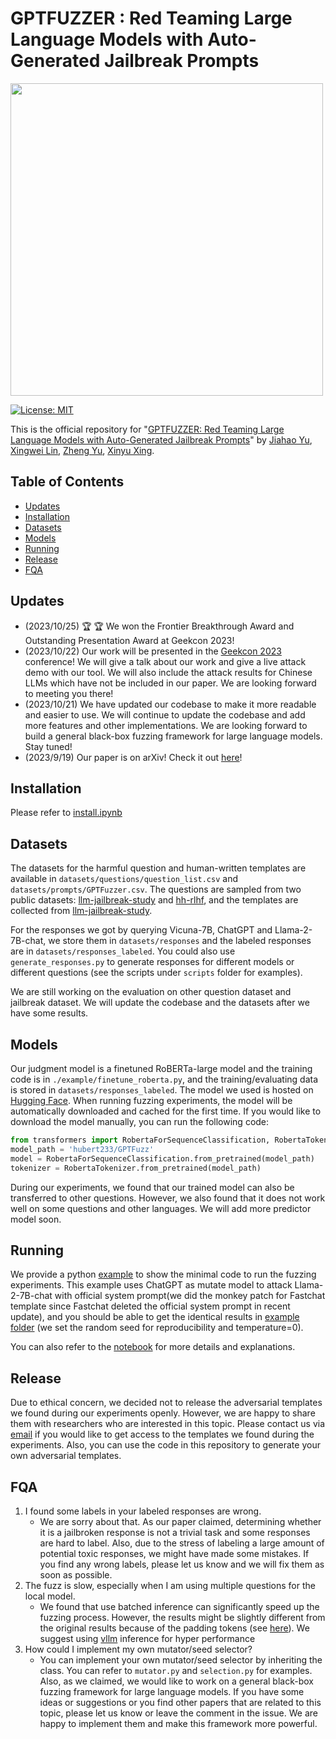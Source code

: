 # GPTFUZZER : Red Teaming Large Language Models with Auto-Generated Jailbreak Prompts

<img src="./sources/icon.png" width=500>

[![License: MIT](https://img.shields.io/badge/License-MIT-yellow.svg)](https://opensource.org/licenses/MIT)

This is the official repository for "[GPTFUZZER: Red Teaming Large Language Models with Auto-Generated Jailbreak Prompts](https://arxiv.org/pdf/2309.10253.pdf)" by [Jiahao Yu](https://sherdencooper.github.io/), [Xingwei Lin](https://scholar.google.com/citations?user=Zv_rC0AAAAAJ&hl=en), [Zheng Yu](http://www.dataisland.org/), [Xinyu Xing](http://xinyuxing.org/).

## Table of Contents

- [Updates](#updates)
- [Installation](#installation)
- [Datasets](#datasets)
- [Models](#models)
- [Running](#running)
- [Release](#release)
- [FQA](#fqa)

## Updates
- (2023/10/25) 🏆 🏆 We won the Frontier Breakthrough Award and Outstanding Presentation Award at Geekcon 2023!
- (2023/10/22) Our work will be presented in the [Geekcon 2023](https://geekcon.darknavy.com/2023/china/en/index.html) conference! We will give a talk about our work and give a live attack demo with our tool. We will also include the attack results for Chinese LLMs which have not be included in our paper. We are looking forward to meeting you there!
- (2023/10/21) We have updated our codebase to make it more readable and easier to use. We will continue to update the codebase and add more features and other implementations. We are looking forward to build a general black-box fuzzing framework for large language models. Stay tuned!
- (2023/9/19) Our paper is on arXiv! Check it out [here](https://arxiv.org/pdf/2309.10253.pdf)!

## Installation

Please refer to [install.ipynb](./install.ipynb)

## Datasets
The datasets for the harmful question and human-written templates are available in `datasets/questions/question_list.csv` and `datasets/prompts/GPTFuzzer.csv`. The questions are sampled from two public datasets: [llm-jailbreak-study](https://sites.google.com/view/llm-jailbreak-study) and [hh-rlhf](https://huggingface.co/datasets/Anthropic/hh-rlhf), and the templates are collected from [llm-jailbreak-study](https://sites.google.com/view/llm-jailbreak-study).

For the responses we got by querying Vicuna-7B, ChatGPT and Llama-2-7B-chat, we store them in `datasets/responses` and the labeled responses are in `datasets/responses_labeled`. You could also use `generate_responses.py` to generate responses for different models or different questions (see the scripts under `scripts` folder for examples).

We are still working on the evaluation on other question dataset and jailbreak dataset. We will update the codebase and the datasets after we have some results.
## Models

Our judgment model is a finetuned RoBERTa-large model and the training code is in `./example/finetune_roberta.py`, and the training/evaluating data is stored in `datasets/responses_labeled`. The model we used is hosted on [Hugging Face](https://huggingface.co/hubert233/GPTFuzz). When running fuzzing experiments, the model will be automatically downloaded and cached for the first time. If you would like to download the model manually, you can run the following code:

```python
from transformers import RobertaForSequenceClassification, RobertaTokenizer
model_path = 'hubert233/GPTFuzz'
model = RobertaForSequenceClassification.from_pretrained(model_path)
tokenizer = RobertaTokenizer.from_pretrained(model_path)
```
During our experiments, we found that our trained model can also be transferred to other questions. However, we also found that it does not work well on some questions and other languages. We will add more predictor model soon.

## Running
We provide a python [example](./gptfuzz.py) to show the minimal code to run the fuzzing experiments. This example uses ChatGPT as mutate model to attack Llama-2-7B-chat with official system prompt(we did the monkey patch for Fastchat template since Fastchat deleted the official system prompt in recent update), and you should be able to get the identical results in [example folder](./example/) (we set the random seed for reproducibility and temperature=0).


You can also refer to the [notebook](./example.ipynb) for more details and explanations.


## Release

Due to ethical concern, we decided not to release the adversarial templates we found during our experiments openly. However, we are happy to share them with researchers who are interested in this topic. Please contact us via [email](mailto:jiahao.yu@northwestern.edu) if you would like to get access to the templates we found during the experiments. Also, you can use the code in this repository to generate your own adversarial templates.

## FQA
1. I found some labels in your labeled responses are wrong.
    - We are sorry about that. As our paper claimed, determining whether it is a jailbroken response is not a trivial task and some responses are hard to label. Also, due to the stress of labeling a large amount of potential toxic responses, we might have made some mistakes. If you find any wrong labels, please let us know and we will fix them as soon as possible.
2. The fuzz is slow, especially when I am using multiple questions for the local model.
    - We found that use batched inference can significantly speed up the fuzzing process. However, the results might be slightly different from the original results because of the padding tokens (see [here](https://github.com/tloen/alpaca-lora/issues/20)). We suggest using [vllm](https://github.com/vllm-project/vllm) inference for hyper performance
3. How could I implement my own mutator/seed selector?
    - You can implement your own mutator/seed selector by inheriting the class. You can refer to `mutator.py` and `selection.py` for examples.
    Also, as we claimed, we would like to work on a general black-box fuzzing framework for large language models. If you have some ideas or suggestions or you find other papers that are related to this topic, please let us know or leave the comment in the issue. We are happy to implement them and make this framework more powerful.

